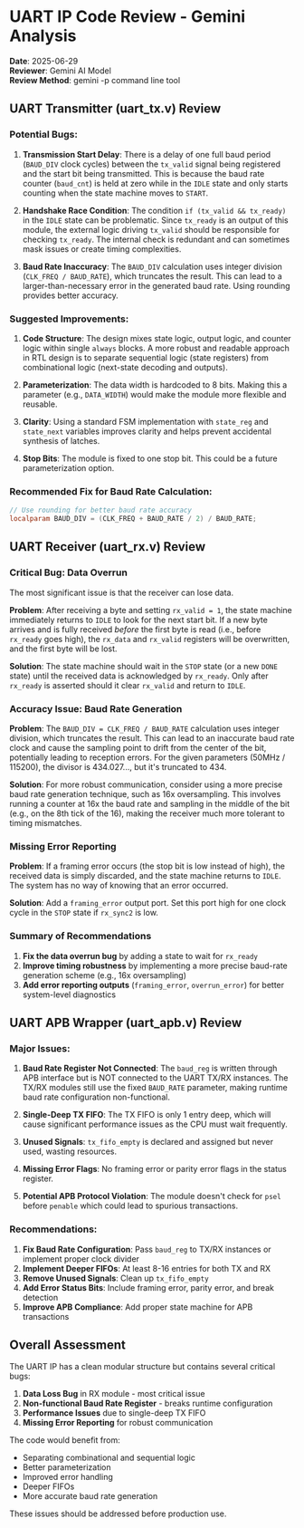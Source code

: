 # UART IP Code Review - Gemini Analysis

**Date**: 2025-06-29  
**Reviewer**: Gemini AI Model  
**Review Method**: gemini -p command line tool

## UART Transmitter (uart_tx.v) Review

### Potential Bugs:

1. **Transmission Start Delay**: There is a delay of one full baud period (`BAUD_DIV` clock cycles) between the `tx_valid` signal being registered and the start bit being transmitted. This is because the baud rate counter (`baud_cnt`) is held at zero while in the `IDLE` state and only starts counting when the state machine moves to `START`.

2. **Handshake Race Condition**: The condition `if (tx_valid && tx_ready)` in the `IDLE` state can be problematic. Since `tx_ready` is an output of this module, the external logic driving `tx_valid` should be responsible for checking `tx_ready`. The internal check is redundant and can sometimes mask issues or create timing complexities.

3. **Baud Rate Inaccuracy**: The `BAUD_DIV` calculation uses integer division (`CLK_FREQ / BAUD_RATE`), which truncates the result. This can lead to a larger-than-necessary error in the generated baud rate. Using rounding provides better accuracy.

### Suggested Improvements:

1. **Code Structure**: The design mixes state logic, output logic, and counter logic within single `always` blocks. A more robust and readable approach in RTL design is to separate sequential logic (state registers) from combinational logic (next-state decoding and outputs).

2. **Parameterization**: The data width is hardcoded to 8 bits. Making this a parameter (e.g., `DATA_WIDTH`) would make the module more flexible and reusable.

3. **Clarity**: Using a standard FSM implementation with `state_reg` and `state_next` variables improves clarity and helps prevent accidental synthesis of latches.

4. **Stop Bits**: The module is fixed to one stop bit. This could be a future parameterization option.

### Recommended Fix for Baud Rate Calculation:
```verilog
// Use rounding for better baud rate accuracy
localparam BAUD_DIV = (CLK_FREQ + BAUD_RATE / 2) / BAUD_RATE;
```

## UART Receiver (uart_rx.v) Review

### Critical Bug: Data Overrun

The most significant issue is that the receiver can lose data.

**Problem**: After receiving a byte and setting `rx_valid = 1`, the state machine immediately returns to `IDLE` to look for the next start bit. If a new byte arrives and is fully received *before* the first byte is read (i.e., before `rx_ready` goes high), the `rx_data` and `rx_valid` registers will be overwritten, and the first byte will be lost.

**Solution**: The state machine should wait in the `STOP` state (or a new `DONE` state) until the received data is acknowledged by `rx_ready`. Only after `rx_ready` is asserted should it clear `rx_valid` and return to `IDLE`.

### Accuracy Issue: Baud Rate Generation

**Problem**: The `BAUD_DIV = CLK_FREQ / BAUD_RATE` calculation uses integer division, which truncates the result. This can lead to an inaccurate baud rate clock and cause the sampling point to drift from the center of the bit, potentially leading to reception errors. For the given parameters (50MHz / 115200), the divisor is 434.027..., but it's truncated to 434.

**Solution**: For more robust communication, consider using a more precise baud rate generation technique, such as 16x oversampling. This involves running a counter at 16x the baud rate and sampling in the middle of the bit (e.g., on the 8th tick of the 16), making the receiver much more tolerant to timing mismatches.

### Missing Error Reporting

**Problem**: If a framing error occurs (the stop bit is low instead of high), the received data is simply discarded, and the state machine returns to `IDLE`. The system has no way of knowing that an error occurred.

**Solution**: Add a `framing_error` output port. Set this port high for one clock cycle in the `STOP` state if `rx_sync2` is low.

### Summary of Recommendations

1. **Fix the data overrun bug** by adding a state to wait for `rx_ready`
2. **Improve timing robustness** by implementing a more precise baud-rate generation scheme (e.g., 16x oversampling)
3. **Add error reporting outputs** (`framing_error`, `overrun_error`) for better system-level diagnostics

## UART APB Wrapper (uart_apb.v) Review

### Major Issues:

1. **Baud Rate Register Not Connected**: The `baud_reg` is written through APB interface but is NOT connected to the UART TX/RX instances. The TX/RX modules still use the fixed `BAUD_RATE` parameter, making runtime baud rate configuration non-functional.

2. **Single-Deep TX FIFO**: The TX FIFO is only 1 entry deep, which will cause significant performance issues as the CPU must wait frequently.

3. **Unused Signals**: `tx_fifo_empty` is declared and assigned but never used, wasting resources.

4. **Missing Error Flags**: No framing error or parity error flags in the status register.

5. **Potential APB Protocol Violation**: The module doesn't check for `psel` before `penable` which could lead to spurious transactions.

### Recommendations:

1. **Fix Baud Rate Configuration**: Pass `baud_reg` to TX/RX instances or implement proper clock divider
2. **Implement Deeper FIFOs**: At least 8-16 entries for both TX and RX
3. **Remove Unused Signals**: Clean up `tx_fifo_empty`
4. **Add Error Status Bits**: Include framing error, parity error, and break detection
5. **Improve APB Compliance**: Add proper state machine for APB transactions

## Overall Assessment

The UART IP has a clean modular structure but contains several critical bugs:

1. **Data Loss Bug** in RX module - most critical issue
2. **Non-functional Baud Rate Register** - breaks runtime configuration
3. **Performance Issues** due to single-deep TX FIFO
4. **Missing Error Reporting** for robust communication

The code would benefit from:
- Separating combinational and sequential logic
- Better parameterization
- Improved error handling
- Deeper FIFOs
- More accurate baud rate generation

These issues should be addressed before production use.